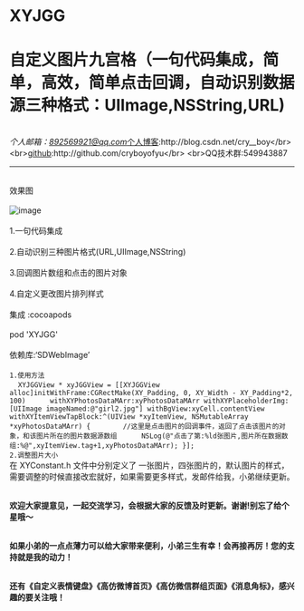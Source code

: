 # XYJGG
自定义图片九宫格（一句代码集成，简单，高效，简单点击回调，自动识别数据源三种格式：UIImage,NSString,URL) 
===
 <br>*个人邮箱：892569921@qq.com*[个人博客](http://blog.csdn.net/cry__boy"悬停显示"):http://blog.csdn.net/cry__boy</br>
 <br>[github](http://github.com/cryboyofyu"):http://github.com/cryboyofyu</br>
 <br>QQ技术群:549943887</br>
 ____
 <br>效果图</br>
 <br>![image](https://github.com/cryboyofyu/XYJGG/blob/master/XYCustomJGGExample/XYCustomJGGExample/XYClasses/XYTestImgs/XYJGG.gif)</br>
 <br>1.一句代码集成</br>
 <br>2.自动识别三种图片格式(URL,UIImage,NSString)</br>
 <br>3.回调图片数组和点击的图片对象</br>
 <br>4.自定义更改图片排列样式</br>
 <br> 集成 :cocoapods <br/>
 <br> pod 'XYJGG'<br/>
 <br>依赖库:‘SDWebImage’<br/>
 <br>`1.使用方法`<br/>
   ``` 
   XYJGGView * xyJGGView = [[XYJGGView alloc]initWithFrame:CGRectMake(XY_Padding, 0, XY_Width - XY_Padding*2, 100)      withXYPhotosDataMArr:xyPhotosDataMArr withXYPlaceholderImg:[UIImage imageNamed:@"girl2.jpg"] withBgView:xyCell.contentView    withXYItemViewTapBlock:^(UIView *xyItemView, NSMutableArray *xyPhotosDataMArr) {
        //这里是点击图片的回调事件，返回了点击该图片的对象，和该图片所在的图片数据源数组
      NSLog(@"点击了第:%ld张图片,图片所在数据数组:%@",xyItemView.tag+1,xyPhotosDataMArr);
    }];
    ```
    <br>`2.调整图片大小`<br>
在 XYConstant.h 文件中分别定义了 一张图片，四张图片的，默认图片的样式，需要调整的时候直接改宏就好，如果需要更多样式，发邮件给我，小弟继续更新。

   <br>**欢迎大家提意见，一起交流学习，会根据大家的反馈及时更新。谢谢!别忘了给个星哦～**<br/>
   
   <br>**如果小弟的一点点薄力可以给大家带来便利，小弟三生有幸！会再接再厉！您的支持就是我的动力！**<br/>
   
   <br>**还有《自定义表情键盘》《高仿微博首页》《高仿微信群组页面》《消息角标》，感兴趣的要关注哦！**<br/>
